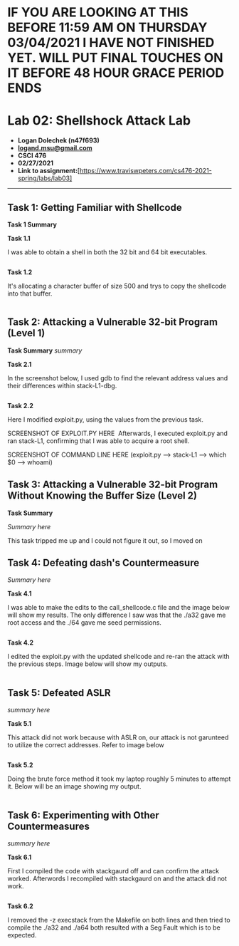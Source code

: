 # IF YOU ARE LOOKING AT THIS BEFORE 11:59 AM ON THURSDAY 03/04/2021 I HAVE NOT FINISHED YET. WILL PUT FINAL TOUCHES ON IT BEFORE 48 HOUR GRACE PERIOD ENDS
# Lab 02: Shellshock Attack Lab
- **Logan Dolechek (n47f693)**
- **logand.msu@gmail.com**
- **CSCI 476**
- **02/27/2021**
- **Link to assignment:**[https://www.traviswpeters.com/cs476-2021-spring/labs/lab03]
---

## Task 1: Getting Familiar with Shellcode

**Task 1 Summary**

**Task 1.1**

I was able to obtain a shell in both the 32 bit and 64 bit executables.

<img src = "" width="" height="">

**Task 1.2**

It's allocating a character buffer of size 500 and trys to copy the shellcode into that buffer. 

<img src = "" width="" height="">

## Task 2: Attacking a Vulnerable 32-bit Program (Level 1)

**Task Summary**
_summary_

**Task 2.1**

In the screenshot below, I used gdb to find the relevant address values and their differences within stack-L1-dbg.

<img src = "" width="" height="">

**Task 2.2**

Here I modified exploit.py, using the values from the previous task.

SCREENSHOT OF EXPLOIT.PY HERE <img src = "" width="" height="">
Afterwards, I executed exploit.py and ran stack-L1, confirming that I was able to acquire a root shell.

SCREENSHOT OF COMMAND LINE HERE (exploit.py --> stack-L1 --> which $0 --> whoami) <img src = "" width="" height="">

## Task 3: Attacking a Vulnerable 32-bit Program Without Knowing the Buffer Size (Level 2)

**Task Summary**

_Summary here_

This task tripped me up and I could not figure it out, so I moved on  

## Task 4: Defeating dash's Countermeasure

_Summary here_

**Task 4.1**

I was able to make the edits to the call_shellcode.c file and the image below will show my results. The only difference I saw was that the ./a32 gave me root access and the ./64 gave me seed permissions. 

<img src = "" width="" height="">

**Task 4.2**

I edited the exploit.py with the updated shellcode and re-ran the attack with the previous steps. Image below will show my outputs. 

<img src = "" width="" height="">

## Task 5: Defeated ASLR

_summary here_

**Task 5.1**

This attack did not work because with ASLR on, our attack is not garunteed to utilize the correct addresses. Refer to image below

<img src = "" width="" height="">

**Task 5.2**

Doing the brute force method it took my laptop roughly 5 minutes to attempt it. Below will be an image showing my output. 

<img src = "" width="" height="">

## Task 6: Experimenting with Other Countermeasures

_summary here_

**Task 6.1**

First I compiled the code with stackgaurd off and can confirm the attack worked. Afterwords I recompiled with stackgaurd on and the attack did not work.

<img src = "" width="" height="">

**Task 6.2**

I removed the -z execstack from the Makefile on both lines and then tried to compile the ./a32 and ./a64 both resulted with a Seg Fault which is to be expected. 

<img src = "" width="" height="">
